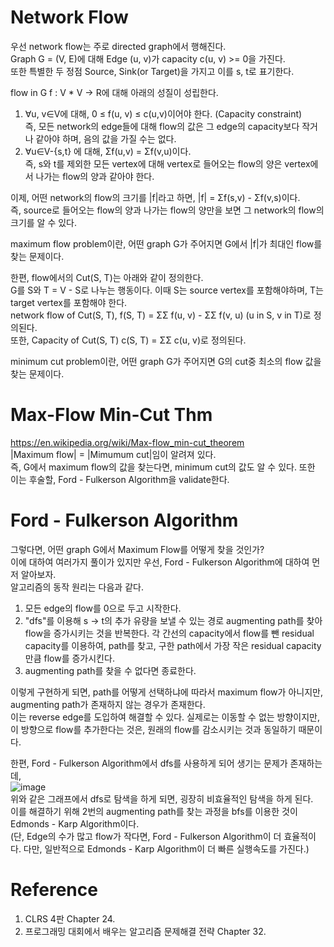 # Network Flow
우선 network flow는 주로 directed graph에서 행해진다.\
Graph G = (V, E)에 대해 Edge (u, v)가 capacity c(u, v) >= 0을 가진다.\
또한 특별한 두 정점 Source, Sink(or Target)을 가지고 이를 s, t로 표기한다.

flow in G f : V * V -> R에 대해 아래의 성질이 성립한다.
1. ∀u, v∈V에 대해, 0 ≤ f(u, v) ≤ c(u,v)이어야 한다. (Capacity constraint)\
즉, 모든 network의 edge들에 대해 flow의 값은 그 edge의 capacity보다 작거나 같아야 하며, 음의 값을 가질 수는 없다.
2. ∀u∈V-{s,t} 에 대해, Σf(u,v) = Σf(v,u)이다.\
즉, s와 t를 제외한 모든 vertex에 대해 vertex로 들어오는 flow의 양은 vertex에서 나가는 flow의 양과 같아야 한다.


이제, 어떤 network의 flow의 크기를 |f|라고 하면, |f| = Σf(s,v) - Σf(v,s)이다.\
즉, source로 들어오는 flow의 양과 나가는 flow의 양만을 보면 그 network의 flow의 크기를 알 수 있다.

maximum flow problem이란, 어떤 graph G가 주어지면 G에서 |f|가 최대인 flow를 찾는 문제이다.

한편, flow에서의 Cut(S, T)는 아래와 같이 정의한다.\
G를 S와 T = V - S로 나누는 행동이다. 이때 S는 source vertex를 포함해야하며, T는 target vertex를 포함해야 한다.\
network flow of Cut(S, T), f(S, T) = ΣΣ f(u, v) - ΣΣ f(v, u) (u in S, v in T)로 정의된다.\
또한, Capacity of Cut(S, T) c(S, T) = ΣΣ c(u, v)로 정의된다.

minimum cut problem이란, 어떤 graph G가 주어지면 G의 cut중 최소의 flow 값을 찾는 문제이다.

# Max-Flow Min-Cut Thm
https://en.wikipedia.org/wiki/Max-flow_min-cut_theorem \
|Maximum flow| = |Mimumum cut|임이 알려져 있다.\
즉, G에서 maximum flow의 값을 찾는다면, minimum cut의 값도 알 수 있다.
또한 이는 후술할, Ford - Fulkerson Algorithm을 validate한다.

# Ford - Fulkerson Algorithm

그렇다면, 어떤 graph G에서 Maximum Flow를 어떻게 찾을 것인가?\
이에 대하여 여러가지 풀이가 있지만 우선, Ford - Fulkerson Algorithm에 대하여 먼저 알아보자.\
알고리즘의 동작 원리는 다음과 같다.
1. 모든 edge의 flow를 0으로 두고 시작한다.
2. "dfs"를 이용해 s -> t의 추가 유량을 보낼 수 있는 경로 augmenting path를 찾아 flow을 증가시키는 것을 반복한다. 각 간선의 capacity에서 flow를 뺀 residual capacity를 이용하여, path를 찾고, 구한 path에서 가장 작은 residual capacity만큼 flow를 증가시킨다.
3. augmenting path를 찾을 수 없다면 종료한다.

이렇게 구현하게 되면, path를 어떻게 선택하냐에 따라서 maximum flow가 아니지만, augmenting path가 존재하지 않는 경우가 존재한다.\
이는 reverse edge를 도입하여 해결할 수 있다. 실제로는 이동할 수 없는 방향이지만, 이 방향으로 flow를 추가한다는 것은, 원래의 flow를 감소시키는 것과 동일하기 때문이다.

한편, Ford - Fulkerson Algorithm에서 dfs를 사용하게 되어 생기는 문제가 존재하는데,\
![image](https://user-images.githubusercontent.com/94056835/216622750-f8c1a625-57cd-48a1-a643-6b4afff9957a.png) \
위와 같은 그래프에서 dfs로 탐색을 하게 되면, 굉장히 비효율적인 탐색을 하게 된다.\
이를 해결하기 위해 2번의 augmenting path를 찾는 과정을 bfs를 이용한 것이 Edmonds - Karp Algorithm이다.\
(단, Edge의 수가 많고 flow가 작다면, Ford - Fulkerson Algorithm이 더 효율적이다. 다만, 일반적으로 Edmonds - Karp Algorithm이 더 빠른 실행속도를 가진다.)

# Reference
1. CLRS 4판 Chapter 24.
2. 프로그래밍 대회에서 배우는 알고리즘 문제해결 전략 Chapter 32.
